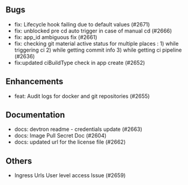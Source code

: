 ## Bugs
- fix: Lifecycle hook failing due to default values (#2671)
- fix: unblocked pre cd auto trigger in case of manual cd  (#2666)
- fix: app_id ambiguous fix (#2661)
- fix: checking git material active status for multiple places :  1) while triggering ci 2) while getting commit info 3) while getting ci pipeline (#2636)
- fix:updated ciBuildType check in app create (#2652)
## Enhancements
- feat: Audit logs for docker and git repositories (#2655)
## Documentation
- docs: devtron readme - credentials update (#2663)
- docs: Image Pull Secret Doc (#2604)
- docs: updated url for the license file (#2662)
## Others
- Ingress Urls User level access Issue (#2659)
